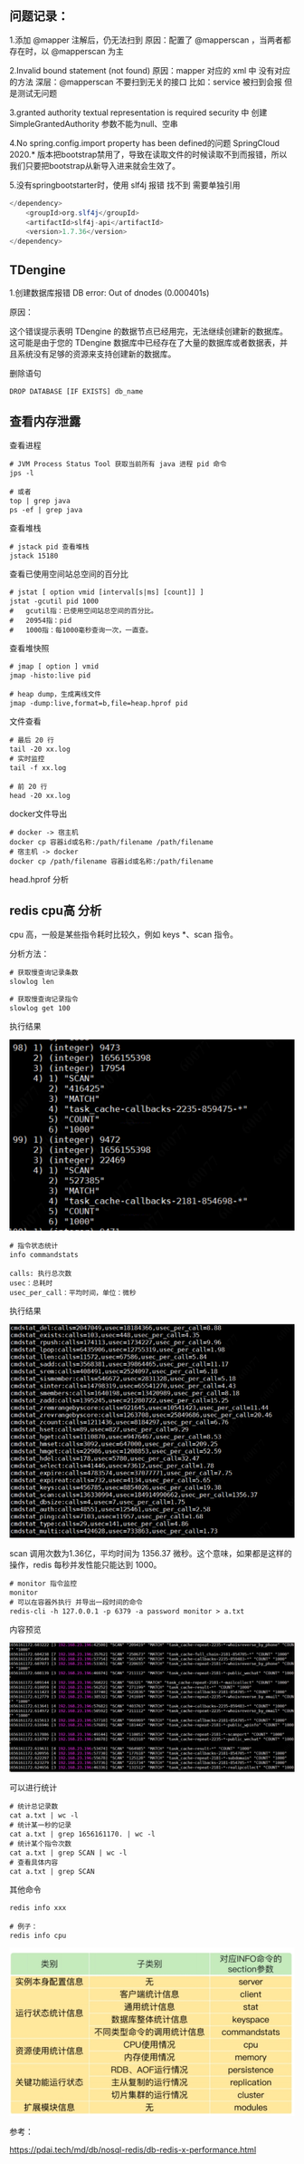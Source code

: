 ## 问题记录：

1.添加 @mapper 注解后，仍无法扫到
原因：配置了 @mapperscan ，当两者都存在时，以 @mapperscan 为主

2.Invalid bound statement (not found)
原因：mapper 对应的 xml 中 没有对应的方法
深层：@mapperscan 不要扫到无关的接口 比如：service 被扫到会报 但是测试无问题

3.granted authority textual representation is required
security 中 创建 SimpleGrantedAuthority 参数不能为null、空串

4.No spring.config.import property has been defined的问题
SpringCloud 2020.* 版本把bootstrap禁用了，导致在读取文件的时候读取不到而报错，所以我们只要把bootstrap从新导入进来就会生效了。

5.没有springbootstarter时，使用 slf4j 报错 找不到
需要单独引用 

```java
</dependency>
    <groupId>org.slf4j</groupId>
    <artifactId>slf4j-api</artifactId>
    <version>1.7.36</version>
</dependency>
```

## TDengine

1.创建数据库报错 DB error: Out of dnodes (0.000401s)

原因：

这个错误提示表明 TDengine 的数据节点已经用完，无法继续创建新的数据库。这可能是由于您的 TDengine 数据库中已经存在了大量的数据库或者数据表，并且系统没有足够的资源来支持创建新的数据库。

删除语句

```shell
DROP DATABASE [IF EXISTS] db_name
```

## 查看内存泄露

查看进程

```shell
# JVM Process Status Tool 获取当前所有 java 进程 pid 命令
jps -l

# 或者
top | grep java
ps -ef | grep java
```

查看堆栈

```shell
# jstack pid 查看堆栈
jstack 15180
```

查看已使用空间站总空间的百分比

```shell
# jstat [ option vmid [interval[s|ms] [count]] ]
jstat -gcutil pid 1000
# 	gcutil指：已使用空间站总空间的百分比。
# 	20954指：pid
# 	1000指：每1000毫秒查询一次，一直查。
```

查看堆快照

```shell
# jmap [ option ] vmid
jmap -histo:live pid

# heap dump，生成离线文件
jmap -dump:live,format=b,file=heap.hprof pid
```

文件查看

```shell
# 最后 20 行
tail -20 xx.log
# 实时监控
tail -f xx.log

# 前 20 行
head -20 xx.log
```

docker文件导出

```shell
# docker -> 宿主机
docker cp 容器id或名称:/path/filename /path/filename
# 宿主机 -> docker
docker cp /path/filename 容器id或名称:/path/filename
```

head.hprof 分析

## redis cpu高 分析

cpu 高，一般是某些指令耗时比较久，例如 keys *、scan 指令。

分析方法：

``` shell
# 获取慢查询记录条数
slowlog len
```

```shell
# 获取慢查询记录指令
slowlog get 100
```

执行结果

![image-20240904142326872](pic/11.项目问题/image-20240904142326872.png)

```shell
# 指令状态统计
info commandstats

calls: 执行总次数
usec：总耗时
usec_per_call：平均时间，单位：微秒
```

执行结果

![image-20240904142512248](pic/11.项目问题/image-20240904142512248.png)

scan 调用次数为1.36亿，平均时间为 1356.37 微秒。这个意味，如果都是这样的操作，redis 每秒并发性能只能达到 1000。

```shell
# monitor 指令监控
monitor
# 可以在容器外执行 并导出一段时间的命令
redis-cli -h 127.0.0.1 -p 6379 -a password monitor > a.txt
```

内容预览

![image-20240904142952072](pic/11.项目问题/image-20240904142952072.png)

可以进行统计

```shell
# 统计总记录数
cat a.txt | wc -l
# 统计某一秒的记录
cat a.txt | grep 1656161170. | wc -l
# 统计某个指令次数
cat a.txt | grep SCAN | wc -l
# 查看具体内容
cat a.txt | grep SCAN 
```

其他命令

```shell
redis info xxx

# 例子：
redis info cpu
```

![image-20240904143315137](pic/11.项目问题/image-20240904143315137.png)

参考：

https://pdai.tech/md/db/nosql-redis/db-redis-x-performance.html
